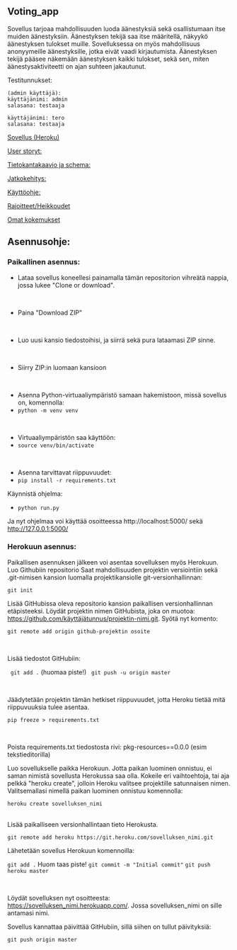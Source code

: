 ## Voting_app

Sovellus tarjoaa mahdollisuuden luoda äänestyksiä sekä osallistumaan itse muiden äänestyksiin. Äänestyksen tekijä saa itse määritellä, näkyykö äänestyksen tulokset muille. 
Sovelluksessa on myös mahdollisuus anonyymeille äänestyksille, jotka eivät vaadi kirjautumista. Äänestyksen tekijä pääsee näkemään äänestyksen kaikki tulokset, sekä sen, miten äänestysaktiviteetti on ajan suhteen jakautunut.

Testitunnukset:

    
    (admin käyttäjä):
    käyttäjänimi: admin
    salasana: testaaja
    
    käyttäjänimi: tero
    salasana: testaaja

    
[Sovellus (Heroku)](https://tsoha-voting-app.herokuapp.com/)

[User storyt:](https://github.com/johannaval/voting_app/blob/master/dokumentaatio/user_stories.md)

[Tietokantakaavio ja schema:](https://github.com/johannaval/voting_app/blob/master/dokumentaatio/Tietokantakaavio%26Schema.md)

[Jatkokehitys:](https://github.com/johannaval/voting_app/blob/master/dokumentaatio/Jatkokehitys.md)

[Käyttöohje:](https://github.com/johannaval/voting_app/blob/master/dokumentaatio/K%C3%A4ytt%C3%B6ohje.md)

[Rajoitteet/Heikkoudet](https://github.com/johannaval/voting_app/blob/master/dokumentaatio/SovelluksenRajoitteet.md)

[Omat kokemukset](https://github.com/johannaval/voting_app/blob/master/dokumentaatio/OmatKokemukset.md)


## Asennusohje:

### Paikallinen asennus:

- Lataa sovellus koneellesi painamalla tämän repositorion vihreätä nappia, jossa lukee "Clone or download".
<br>

- Paina "Download ZIP"
<br>

- Luo uusi kansio tiedostoihisi, ja siirrä sekä pura lataamasi ZIP sinne.
<br>

- Siirry ZIP:in luomaan kansioon 
<br>

- Asenna Python-virtuaaliympäristö samaan hakemistoon, missä sovellus on, komennolla:
- ``` python -m venv venv ```
<br>

- Virtuaaliympäristön saa käyttöön:
- ``` source venv/bin/activate ```
<br>


- Asenna tarvittavat riippuvuudet:
- ``` pip install -r requirements.txt ```


Käynnistä ohjelma:
- ``` python run.py ```


Ja nyt ohjelmaa voi käyttää osoitteessa http://localhost:5000/ sekä http://127.0.0.1:5000/

### Herokuun asennus:

Paikallisen asennuksen jälkeen voi asentaa sovelluksen myös Herokuun.
Luo Githubiin repositorio
Saat mahdollisuuden projektin versiointiin sekä .git-nimisen kansion luomalla projektikansiolle git-versionhallinnan:

``` git init ``` 
<br>

Lisää GitHubissa oleva repositorio kansion paikallisen versionhallinnan etäpisteeksi. Löydät projektin nimen GitHubista, joka on muotoa: https://github.com/käyttäjätunnus/projektin-nimi.git. Syötä nyt komento:

```git remote add origin github-projektin osoite ``` 

<br>

Lisää tiedostot GitHubiin:

``` git add .``` (huomaa piste!)
``` git push -u origin master```

<br>

Jäädytetään projektin tämän hetkiset riippuvuudet, jotta Heroku tietää mitä riippuvuuksia tulee asentaa.  

```pip freeze > requirements.txt ```

<br>

Poista requirements.txt tiedostosta rivi: pkg-resources==0.0.0 (esim tekstieditorilla)
<br>

Luo sovellukselle paikka Herokuun. Jotta paikan luominen onnistuu, ei saman nimistä sovellusta Herokussa saa olla.
Kokeile eri vaihtoehtoja, tai aja pelkkä "heroku create", jolloin Heroku valitsee projektille satunnaisen nimen.
Valitsemallasi nimellä paikan luominen onnistuu komennolla: 

```heroku create sovelluksen_nimi ```  
<br>

Lisää paikalliseen versionhallintaan tieto Herokusta.

```git remote add heroku https://git.heroku.com/sovelluksen_nimi.git```
<br>

Lähetetään sovellus Herokuun komennoilla:

```git add .``` Huom taas piste!
```git commit -m "Initial commit"```
```git push heroku master```

<br>

Löydät sovelluksen nyt osoitteesta: https://sovelluksen_nimi.herokuapp.com/. Jossa sovelluksen_nimi on sille antamasi nimi.
<br>

Sovellus kannattaa päivittää GitHubiin, sillä  siihen on tullut päivityksiä: 

```git push origin master```
<br>


